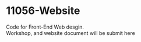 # 11056-Website
 Code for Front-End Web desgin. <br>
Workshop, and website document will be submit here
